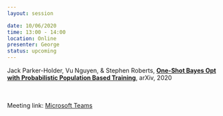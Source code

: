 ```yaml
---
layout: session

date: 10/06/2020
time: 13:00 - 14:00
location: Online
presenter: George
status: upcoming
---
```

Jack Parker-Holder, Vu Nguyen, & Stephen Roberts,
**[One-Shot Bayes Opt with Probabilistic Population Based Training](papers/0003-one-shot-bayes-opt-with-probabilistic-population-based-training)**, 
arXiv,
2020

<br/><br/>
Meeting link: [Microsoft Teams](https://teams.microsoft.com/dl/launcher/launcher.html?url=%2f_%23%2fl%2fmeetup-join%2f19%3ameeting_ZmZjZjQ3YTMtMmNlOC00MWJhLTk0MTgtNTIzNmQwNjcyMjBl%40thread.v2%2f0%3fcontext%3d%257b%2522Tid%2522%253a%2522912a5d77-fb98-4eee-af32-1334d8f04a53%2522%252c%2522Oid%2522%253a%2522eb63092b-f8dc-48ff-a9da-25774eba55b5%2522%257d%26anon%3dtrue&type=meetup-join&deeplinkId=d78eea50-6bfa-413f-b2c2-464985cb7b40&directDl=true&msLaunch=true&enableMobilePage=true&suppressPrompt=true#)